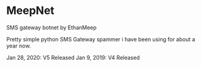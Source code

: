 # MeepNet


SMS gateway botnet by EthanMeep

Pretty simple python SMS Gateway spammer i have been using for about a year now.



Jan 28, 2020: V5 Released
Jan 9, 2019: V4 Released
